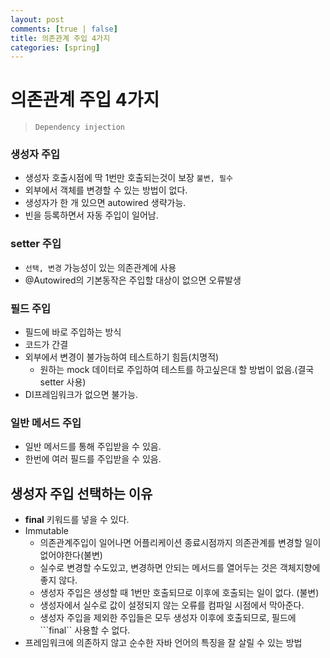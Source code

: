 ```yaml
---
layout: post
comments: [true | false]
title: 의존관계 주입 4가지
categories: [spring]
---
```


# 의존관계 주입 4가지

> ```Dependency injection```
 
### 생성자 주입
  - 생성자 호출시점에 딱 1번만 호출되는것이 보장 ```불변, 필수```
  - 외부에서 객체를 변경할 수 있는 방법이 없다.
  - 생성자가 한 개 있으면 autowired 생략가능.
 - 빈을 등록하면서 자동 주입이 일어남.
 ### setter 주입
 - ```선택, 변경``` 가능성이 있는 의존관계에 사용
 - @Autowired의 기본동작은 주입할 대상이 없으면 오류발생
 ### 필드 주입
 - 필드에 바로 주입하는 방식
 - 코드가 간결
 - 외부에서 변경이 불가능하여 테스트하기 힘듬(치명적)
   - 원하는 mock 데이터로 주입하여 테스트를 하고싶은대 할 방법이 없음.(결국 setter 사용)
 - DI프레임워크가 없으면 불가능.
 ### 일반 메서드 주입
 - 일반 메서드를 통해 주입받을 수 있음.
 - 한번에 여러 필드를 주입받을 수 있음.

## 생성자 주입 선택하는 이유

- <b>final</b> 키워드를 넣을 수 있다.
- Immutable
  - 의존관계주입이 일어나면 어플리케이션 종료시점까지 의존관계를 변경할 일이 없어야한다(불변)
  - 실수로 변경할 수도있고, 변경하면 안되는 메서드를 열어두는 것은 객체지향에 좋지 않다.
  - 생성자 주입은 생성할 때 1번만 호출되므로 이후에 호출되는 일이 없다. (불변)   
  - 생성자에서 실수로 값이 설정되지 않는 오류를 컴파일 시점에서 막아준다.
  - 생성자 주입을 제외한 주입들은 모두 생성자 이후에 호출되므로, 필드에 ```final`` 사용할 수 없다.
- 프레임워크에 의존하지 않고 순수한 자바 언어의 특징을 잘 살릴 수 있는 방법


